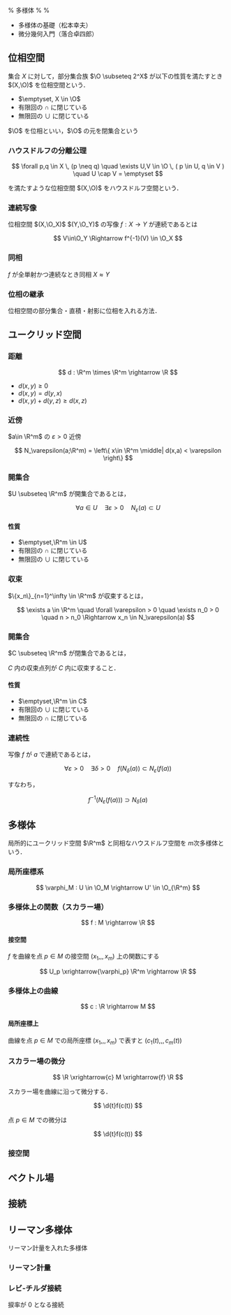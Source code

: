 % 多様体
%
%

$$
\newcommand{\O}{\mathcal{O}}
\newcommand{\R}{\mathbb{R}}
\newcommand{\d}[2][]{\frac{\mathrm{d} #1}{\mathrm{d} #2}}
\newcommand{\dd}[2][]{\frac{\mathrm{d}^2 #1}{\mathrm{d} {#2}^2}}
\newcommand{\pd}[2][]{\frac{\partial #1}{\partial #2}}
\newcommand{\pdd}[2][]{\frac{\partial^2 #1}{\partial {#2}^2}}
$$

- 多様体の基礎（松本幸夫）
- 微分幾何入門（落合卓四郎）

## 位相空間

集合 $X$ に対して，部分集合族 $\O \subseteq 2^X$ が以下の性質を満たすとき $(X,\O)$ を位相空間という．

- $\emptyset, X \in \O$
- 有限回の $\cap$ に閉じている
- 無限回の $\cup$ に閉じている

$\O$ を位相といい，$\O$ の元を閉集合という

### ハウスドルフの分離公理

$$
\forall p,q \in X \, (p \neq q) \quad \exists U,V \in \O \, ( p \in U, q \in V ) \quad U \cap V = \emptyset
$$

を満たすような位相空間 $(X,\O)$ をハウスドルフ空間という．

### 連続写像

位相空間 $(X,\O_X)$ $(Y,\O_Y)$ の写像 $f : X \rightarrow Y$ が連続であるとは

$$
V\in\O_Y \Rightarrow f^{-1}(V) \in \O_X
$$

### 同相

$f$ が全単射かつ連続なとき同相 $X \approx Y$

### 位相の継承

位相空間の部分集合・直積・射影に位相を入れる方法．

## ユークリッド空間

### 距離

$$
d : \R^m \times \R^m \rightarrow \R
$$

- $d(x,y) \geq 0$
- $d(x,y) = d(y,x)$
- $d(x,y) + d(y,z) \geq d(x,z)$

### 近傍

$a\in \R^m$ の $\varepsilon > 0$ 近傍

$$
N_\varepsilon(a;\R^m) = \left\{ x\in \R^m \middle| d(x,a) < \varepsilon \right\}
$$

### 開集合

$U \subseteq \R^m$ が開集合であるとは，

$$
\forall a \in U \quad \exists \varepsilon > 0 \quad N_\varepsilon(a) \subset U
$$

#### 性質

- $\emptyset,\R^m \in U$
- 有限回の $\cap$ に閉じている
- 無限回の $\cup$ に閉じている

### 収束

$\{x_n\}_{n=1}^\infty \in \R^m$ が収束するとは，

$$
\exists a \in \R^m \quad \forall \varepsilon > 0 \quad \exists n_0 > 0 \quad n > n_0 \Rightarrow x_n \in N_\varepsilon(a)
$$

### 開集合

$C \subseteq \R^m$ が閉集合であるとは，

$C$ 内の収束点列が $C$ 内に収束すること．

#### 性質

- $\emptyset,\R^m \in C$
- 有限回の $\cup$ に閉じている
- 無限回の $\cap$ に閉じている

### 連続性

写像 $f$ が $a$ で連続であるとは，

$$
\forall \varepsilon > 0 \quad \exists \delta > 0 \quad f(N_\delta(a)) \subset  N_\varepsilon(f(a))
$$

すなわち，

$$
f^{-1}(N_\varepsilon(f(a))) \supset N_\delta(a)
$$

## 多様体

局所的にユークリッド空間 $\R^m$ と同相なハウスドルフ空間を $m$次多様体という．

### 局所座標系

$$
\varphi_M : U \in \O_M \rightarrow U' \in \O_{\R^m}
$$

### 多様体上の関数（スカラー場）

$$
f : M \rightarrow \R
$$

#### 接空間

$f$ を曲線を点 $p \in M$ の接空間 $(x_1,,,x_m)$ 上の関数にする

$$
U_p \xrightarrow{\varphi_p} \R^m \rightarrow \R
$$

### 多様体上の曲線

$$
c : \R \rightarrow M
$$

#### 局所座標上

曲線を点 $p \in M$ での局所座標 $(x_1,,,x_m)$ で表すと $(c_1(t),,,c_m(t))$

### スカラー場の微分

$$
\R \xrightarrow{c} M \xrightarrow{f} \R
$$

スカラー場を曲線に沿って微分する．

$$
\d{t}f(c(t))
$$

点 $p \in M$ での微分は

$$
\d{t}f(c(t))
$$

### 接空間

## ベクトル場

## 接続

## リーマン多様体

リーマン計量を入れた多様体

### リーマン計量

### レビ-チルダ接続

捩率が 0 となる接続
